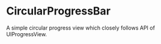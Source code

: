 CircularProgressBar
===================

A simple circular progress view which closely follows API of UIProgressView.
